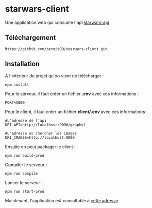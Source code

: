 # starwars-client

Une application web qui consume l'api  [starwars-api
](https://github.com/benoitDD/starwars-api)

## Téléchargement

`https://github.com/benoitDD/starwars-client.git`

## Installation

A l'intérieur du projet qu'on vient de télécharger :

`npm install`

Pour le serveur, il faut créer un fichier **.env** avec ces informations :

```
PORT=5000
```

Pour le client, il faut créer un fichier **client/.env** avec ces informations :

```
#L'adresse de l'api
URI_API=http://localhost:9090/graphql

#L'adresse où chercher les images
URI_IMAGES=http://localhost:9090
```

Ensuite on peut packager le client :

`npm run build-prod`

Compiler le serveur :

`npm run compile`

Lancer le serveur :

`npm run start-prod`

Maintenant, l'application est consultable à [cette adresse](http://localhost:5000).